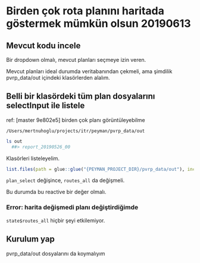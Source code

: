 
# Birden çok rota planını haritada göstermek mümkün olsun 20190613 

## Mevcut kodu incele

Bir dropdown olmalı, mevcut planları seçmeye izin veren.

Mevcut planları ideal durumda veritabanından çekmeli, ama şimdilik pvrp_data/out içindeki klasörlerden alalım.

## Belli bir klasördeki tüm plan dosyalarını selectInput ile listele

ref: [master 9e802e5] birden çok planı görüntüleyebilme

`/Users/mertnuhoglu/projects/itr/peyman/pvrp_data/out`

``` bash
ls out
  ##> report_20190526_00   
``` 

Klasörleri listeleyelim.

``` r
list.files(path = glue::glue("{PEYMAN_PROJECT_DIR}/pvrp_data/out"), include.dirs = T, pattern = "^report_\\d+.*")
``` 

`plan_select` değişince, `routes_all` da değişmeli.

Bu durumda bu reactive bir değer olmalı.

### Error: harita değişmedi planı değiştirdiğimde

`state$routes_all` hiçbir şeyi etkilemiyor.

## Kurulum yap

pvrp_data/out dosyalarını da koymalıyım

